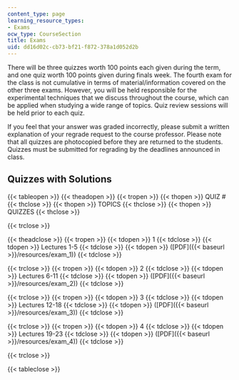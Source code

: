 ```yaml
---
content_type: page
learning_resource_types:
- Exams
ocw_type: CourseSection
title: Exams
uid: dd16d02c-cb73-bf21-f872-378a1d052d2b
---
```


There will be three quizzes worth 100 points each given during the term, and one quiz worth 100 points given during finals week. The fourth exam for the class is not cumulative in terms of material/information covered on the other three exams. However, you will be held responsible for the experimental techniques that we discuss throughout the course, which can be applied when studying a wide range of topics. Quiz review sessions will be held prior to each quiz.

If you feel that your answer was graded incorrectly, please submit a written explanation of your regrade request to the course professor. Please note that all quizzes are photocopied before they are returned to the students. Quizzes must be submitted for regrading by the deadlines announced in class.

Quizzes with Solutions
----------------------

{{< tableopen >}}
{{< theadopen >}}
{{< tropen >}}
{{< thopen >}}
QUIZ #
{{< thclose >}}
{{< thopen >}}
TOPICS
{{< thclose >}}
{{< thopen >}}
QUIZZES
{{< thclose >}}

{{< trclose >}}

{{< theadclose >}}
{{< tropen >}}
{{< tdopen >}}
1
{{< tdclose >}}
{{< tdopen >}}
Lectures 1-5
{{< tdclose >}}
{{< tdopen >}}
([PDF]({{< baseurl >}}/resources/exam_1))
{{< tdclose >}}

{{< trclose >}}
{{< tropen >}}
{{< tdopen >}}
2
{{< tdclose >}}
{{< tdopen >}}
Lectures 6-11
{{< tdclose >}}
{{< tdopen >}}
([PDF]({{< baseurl >}}/resources/exam_2))
{{< tdclose >}}

{{< trclose >}}
{{< tropen >}}
{{< tdopen >}}
3
{{< tdclose >}}
{{< tdopen >}}
Lectures 12-18
{{< tdclose >}}
{{< tdopen >}}
([PDF]({{< baseurl >}}/resources/exam_3))
{{< tdclose >}}

{{< trclose >}}
{{< tropen >}}
{{< tdopen >}}
4
{{< tdclose >}}
{{< tdopen >}}
Lectures 19-23
{{< tdclose >}}
{{< tdopen >}}
([PDF]({{< baseurl >}}/resources/exam_4))
{{< tdclose >}}

{{< trclose >}}

{{< tableclose >}}
